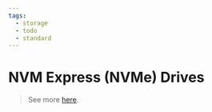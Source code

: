 ```yaml
---
tags:
  - storage
  - todo
  - standard
---
```

# NVM Express (NVMe) Drives

>See more [here](https://en.wikipedia.org/wiki/NVM_Express).
